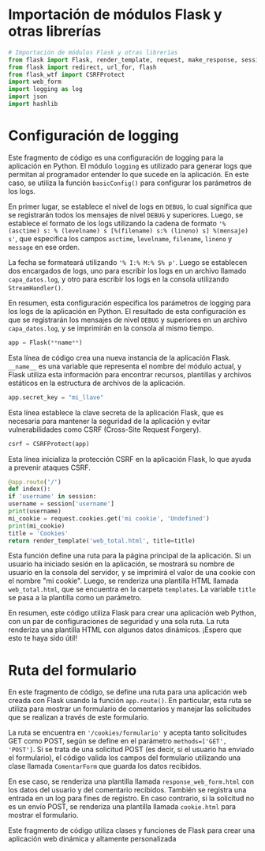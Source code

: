 # Importación de módulos Flask y otras librerías

```python
# Importación de módulos Flask y otras librerías
from flask import Flask, render_template, request, make_response, session
from flask import redirect, url_for, flash
from flask_wtf import CSRFProtect
import web_form
import logging as log
import json
import hashlib
```

# Configuración de logging

Este fragmento de código es una configuración de logging para la aplicación en Python. El módulo `logging` es utilizado para generar logs que permitan al programador entender lo que sucede en la aplicación. En este caso, se utiliza la función `basicConfig()` para configurar los parámetros de los logs.

En primer lugar, se establece el nivel de logs en `DEBUG`, lo cual significa que se registrarán todos los mensajes de nivel `DEBUG` y superiores. Luego, se establece el formato de los logs utilizando la cadena de formato `'% (asctime) s: % (levelname) s [%(filename) s:% (lineno) s] %(mensaje) s'`, que especifica los campos `asctime`, `levelname`, `filename`, `lineno` y `message` en ese orden.

La fecha se formateará utilizando `'% I:% M:% S% p'`. Luego se establecen dos encargados de logs, uno para escribir los logs en un archivo llamado `capa_datos.log`, y otro para escribir los logs en la consola utilizando `StreamHandler()`.

En resumen, esta configuración especifica los parámetros de logging para los logs de la aplicación en Python. El resultado de esta configuración es que se registrarán los mensajes de nivel `DEBUG` y superiores en un archivo `capa_datos.log`, y se imprimirán en la consola al mismo tiempo.

```python
app = Flask(**name**)
```

Esta línea de código crea una nueva instancia de la aplicación Flask. `__name__` es una variable que representa el nombre del módulo actual, y Flask utiliza esta información para encontrar recursos, plantillas y archivos estáticos en la estructura de archivos de la aplicación.

```python
app.secret_key = "mi_llave"
```

Esta línea establece la clave secreta de la aplicación Flask, que es necesaria para mantener la seguridad de la aplicación y evitar vulnerabilidades como CSRF (Cross-Site Request Forgery).

```python
csrf = CSRFProtect(app)
```

Esta línea inicializa la protección CSRF en la aplicación Flask, lo que ayuda a prevenir ataques CSRF.

```python
@app.route('/')
def index():
if 'username' in session:
username = session['username']
print(username)
mi_cookie = request.cookies.get('mi cookie', 'Undefined')
print(mi_cookie)
title = 'Cookies'
return render_template('web_total.html', title=title)
```

Esta función define una ruta para la página principal de la aplicación. Si un usuario ha iniciado sesión en la aplicación, se mostrará su nombre de usuario en la consola del servidor, y se imprimirá el valor de una cookie con el nombre "mi cookie". Luego, se renderiza una plantilla HTML llamada `web_total.html`, que se encuentra en la carpeta `templates`. La variable `title` se pasa a la plantilla como un parámetro.

En resumen, este código utiliza Flask para crear una aplicación web Python, con un par de configuraciones de seguridad y una sola ruta. La ruta renderiza una plantilla HTML con algunos datos dinámicos. ¡Espero que esto te haya sido útil!

# Ruta del formulario

En este fragmento de código, se define una ruta para una aplicación web creada con Flask usando la función `app.route()`. En particular, esta ruta se utiliza para mostrar un formulario de comentarios y manejar las solicitudes que se realizan a través de este formulario.

La ruta se encuentra en `'/cookies/formulario'` y acepta tanto solicitudes GET como POST, según se define en el parámetro `methods=['GET', 'POST']`. Si se trata de una solicitud POST (es decir, si el usuario ha enviado el formulario), el código valida los campos del formulario utilizando una clase llamada `ComentarForm` que guarda los datos recibidos.

En ese caso, se renderiza una plantilla llamada `response_web_form.html` con los datos del usuario y del comentario recibidos. También se registra una entrada en un log para fines de registro. En caso contrario, si la solicitud no es un envío POST, se renderiza una plantilla llamada `cookie.html` para mostrar el formulario.

Este fragmento de código utiliza clases y funciones de Flask para crear una aplicación web dinámica y altamente personalizada
